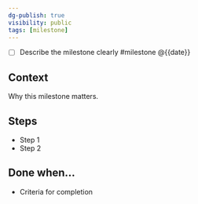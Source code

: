 ```yaml
---
dg-publish: true
visibility: public
tags: [milestone]
---
```


- [ ] Describe the milestone clearly #milestone @{{date}}

## Context
Why this milestone matters.

## Steps
- Step 1
- Step 2

## Done when…
- Criteria for completion
